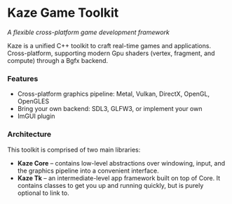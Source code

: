 # Kaze Game Toolkit

*A flexible cross-platform game development framework*

Kaze is a unified C++ toolkit to craft real-time games and applications.
Cross-platform, supporting modern Gpu shaders (vertex, fragment, and compute) through a Bgfx backend.

### Features

- Cross-platform graphics pipeline: Metal, Vulkan, DirectX, OpenGL, OpenGLES
- Bring your own backend: SDL3, GLFW3, or implement your own
- ImGUI plugin

### Architecture

This toolkit is comprised of two main libraries:
- **Kaze Core** – contains low-level abstractions over windowing, input, and the graphics pipeline into a convenient interface.
- **Kaze Tk** – an intermediate-level app framework built on top of Core. It contains classes to get you up and running quickly, but is purely optional to link to.

